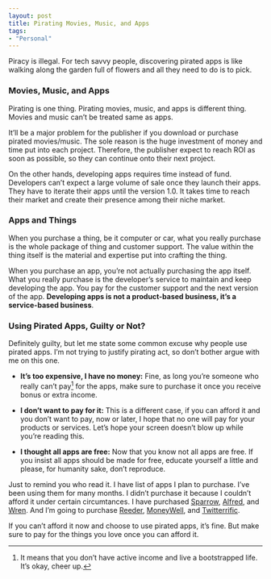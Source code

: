 ```yaml
---
layout: post
title: Pirating Movies, Music, and Apps
tags:
- "Personal"
---
```

Piracy is illegal. For tech savvy people, discovering pirated apps is like walking along the garden full of flowers and all they need to do is to pick.

### Movies, Music, and Apps

Pirating is one thing. Pirating movies, music, and apps is different thing. Movies and music can’t be treated same as apps.

<!--more-->

It’ll be a major problem for the publisher if you download or purchase pirated movies/music. The sole reason is the huge investment of money and time put into each project. Therefore, the publisher expect to reach ROI as soon as possible, so they can continue onto their next project.

On the other hands, developing apps requires time instead of fund. Developers can’t expect a large volume of sale once they launch their apps. They have to iterate their apps until the version 1.0. It takes time to reach their market and create their presence among their niche market.

### Apps and Things

When you purchase a thing, be it computer or car, what you really purchase is the whole package of thing and customer support. The value within the thing itself is the material and expertise put into crafting the thing.

When you purchase an app, you’re not actually purchasing the app itself. What you really purchase is the developer’s service to maintain and keep developing the app. You pay for the customer support and the next version of the app. **Developing apps is not a product-based business, it’s a service-based business**.

### Using Pirated Apps, Guilty or Not?

Definitely guilty, but let me state some common excuse why people use pirated apps. I’m not trying to justify pirating act, so don’t bother argue with me on this one.

- **It’s too expensive, I have no money:** Fine, as long you’re someone who really can’t pay[^1] for the apps, make sure to purchase it once you receive bonus or extra income.

- **I don’t want to pay for it:** This is a different case, if you can afford it and you don’t want to pay, now or later, I hope that no one will pay for your products or services. Let’s hope your screen doesn’t blow up while you’re reading this.

- **I thought all apps are free:** Now that you know not all apps are free. If you insist all apps should be made for free, educate yourself a little and please, for humanity sake, don’t reproduce.

Just to remind you who read it. I have list of apps I plan to purchase. I’ve been using them for many months. I didn’t purchase it because I couldn’t afford it under certain circumtances. I have purchased [Sparrow][0276-001], [Alfred][0276-002], and [Wren][0276-003]. And I’m going to purchase [Reeder][0276-004], [MoneyWell][0276-005], and [Twitterrific][0276-006].

[0276-001]: https://itunes.apple.com/us/app/sparrow/id417250177?mt=12&uo=4&at=11ld6n&ct=sparrow+for+mac "Sparrow"
[0276-002]: https://itunes.apple.com/us/app/alfred/id405843582?mt=12&uo=4&at=11ld6n&ct=alfred "Alfred"
[0276-003]: https://itunes.apple.com/us/app/wren/id439545337?mt=12&uo=4&at=11ld6n&ct=wren "Wren"
[0276-004]: http://reederapp.com/ "reeder"
[0276-005]: https://itunes.apple.com/us/app/moneywell/id404246493?mt=12&uo=4&at=11ld6n&ct=moneywell+for+mac "MoneyWell"
[0276-006]: http://twitterrific.com/ "Twitterrific: Making Twitter Extra Terrific"

If you can’t afford it now and choose to use pirated apps, it’s fine. But make sure to pay for the things you love once you can afford it.

[^1]: It means that you don’t have active income and live a bootstrapped life. It’s okay, cheer up.
